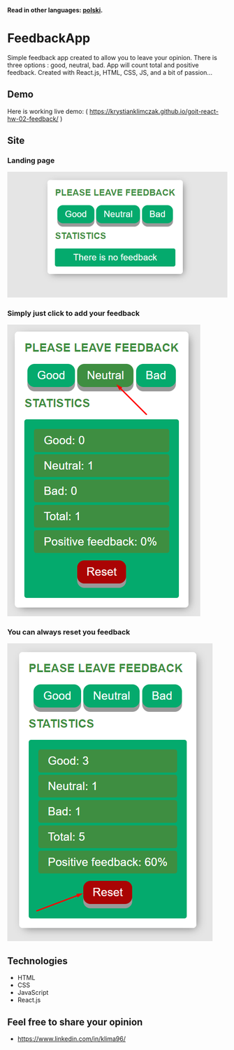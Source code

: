 **Read in other languages: [polski](README.pl.md).**

# FeedbackApp

Simple feedback app created to allow you to leave your opinion. 
There is three options : good, neutral, bad.
App will count total and positive feedback.
Created with React.js, HTML, CSS, JS, and a bit of passion...

## Demo
Here is working live demo: ( https://krystianklimczak.github.io/goit-react-hw-02-feedback/ )

## Site

### Landing page
![](./assets/feedback-main.png)

### Simply just click to add your feedback
![](./assets/feedback-click.png)

### You can always reset you feedback
![](./assets/feedback-reset.png)


## Technologies
- HTML
- CSS
- JavaScript
- React.js


## Feel free to share your opinion
-  https://www.linkedin.com/in/klima96/ 